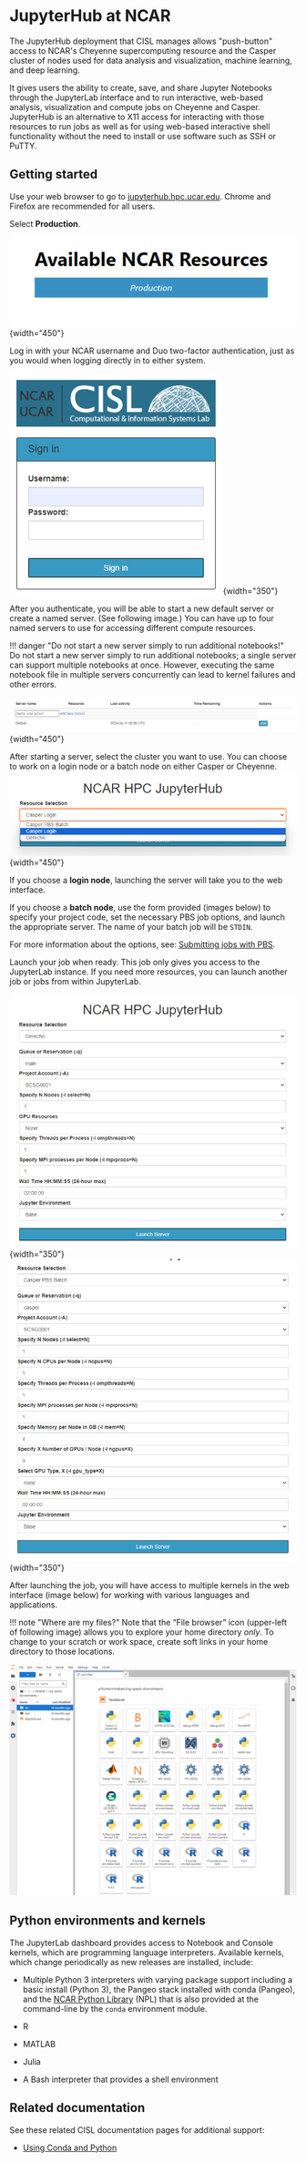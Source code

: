 # JupyterHub at NCAR

The JupyterHub deployment that CISL manages allows "push-button" access
to NCAR's Cheyenne supercomputing resource and the Casper cluster of
nodes used for data analysis and visualization, machine learning, and
deep learning.

It gives users the ability to create, save, and share Jupyter
Notebooks through the JupyterLab interface and to run interactive,
web-based analysis, visualization and compute jobs on Cheyenne and
Casper. JupyterHub is an alternative to X11 access for interacting with
those resources to run jobs as well as for using web-based interactive
shell functionality without the need to install or use software such as
SSH or PuTTY.

## Getting started

Use your web browser to go to
[jupyterhub.hpc.ucar.edu](https://jupyterhub.hpc.ucar.edu/).
Chrome and Firefox are recommended for all users.

Select **Production**.

![](media/jhub1_new.png){width="450"}

Log in with your NCAR username and Duo two-factor authentication, just
as you would when logging directly in to either system.

![](media/jhub2_new.png){width="350"}

After you authenticate, you will be able to start a new default server
or create a named server. (See following image.) You can have up to four
named servers to use for accessing different compute resources.

!!! danger "Do not start a new server simply to run additional notebooks!"
    Do not start a new server simply to run additional notebooks; a single
    server can support multiple notebooks at once. However, executing the
    same notebook file in multiple servers concurrently can lead to kernel
    failures and other errors.

![](media/jhub3_new.png){width="450"}

After starting a server, select the cluster you want to use. You can
choose to work on a login node or a batch node on either Casper or
Cheyenne.
![](media/jhub4_new.png){width="450"}

If you choose a **login node**, launching the server will take you to
the web interface.

If you choose a **batch node**, use the form provided (images below) to
specify your project code, set the necessary PBS job options, and launch
the appropriate server. The name of your batch job will be `STDIN`.

For more information about the options, see: [Submitting jobs with PBS](../../pbs/job-scripts/index.md).

Launch your job when ready. This job only gives you access to the
JupyterLab instance. If you need more resources, you can launch another
job or jobs from within JupyterLab.

![](media/jhub5_new.png){width="350"} ![](media/jhub6_new.png){width="350"}

After launching the job, you will have access to multiple kernels in the
web interface (image below) for working with various languages and
applications.

!!! note "Where are my files?"
    Note that the “File browser” icon (upper-left of following image) allows
    you to explore your home directory *only*. To change to your scratch or
    work space, create soft links in your home directory to those locations.

![](media/jhub7_new.png)

## Python environments and kernels

The JupyterLab dashboard provides access to Notebook and Console
kernels, which are programming language interpreters. Available kernels,
which change periodically as new releases are installed, include:

- Multiple Python 3 interpreters with varying package support including
  a basic install (Python 3), the Pangeo stack installed with conda
  (Pangeo), and the [NCAR Python Library](../../environment-and-software/user-environment/conda.md) (NPL) that is
  also provided at the command-line by the `conda` environment module.

- R

- MATLAB

- Julia

- A Bash interpreter that provides a shell environment

## Related documentation

See these related CISL documentation pages for additional support:

- [Using Conda and Python](../../environment-and-software/user-environment/conda.md)
